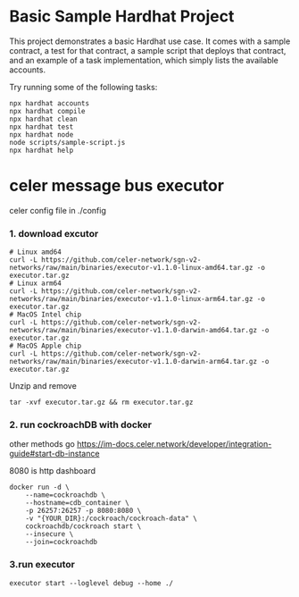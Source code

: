 # Basic Sample Hardhat Project

This project demonstrates a basic Hardhat use case. It comes with a sample contract, a test for that contract, a sample script that deploys that contract, and an example of a task implementation, which simply lists the available accounts.

Try running some of the following tasks:

```shell
npx hardhat accounts
npx hardhat compile
npx hardhat clean
npx hardhat test
npx hardhat node
node scripts/sample-script.js
npx hardhat help
```
# celer message bus executor
celer config file in ./config
### 1. download excutor
```shell
# Linux amd64
curl -L https://github.com/celer-network/sgn-v2-networks/raw/main/binaries/executor-v1.1.0-linux-amd64.tar.gz -o executor.tar.gz
# Linux arm64
curl -L https://github.com/celer-network/sgn-v2-networks/raw/main/binaries/executor-v1.1.0-linux-arm64.tar.gz -o executor.tar.gz
# MacOS Intel chip
curl -L https://github.com/celer-network/sgn-v2-networks/raw/main/binaries/executor-v1.1.0-darwin-amd64.tar.gz -o executor.tar.gz
# MacOS Apple chip
curl -L https://github.com/celer-network/sgn-v2-networks/raw/main/binaries/executor-v1.1.0-darwin-arm64.tar.gz -o executor.tar.gz
```
Unzip and remove
```
tar -xvf executor.tar.gz && rm executor.tar.gz
```
### 2. run cockroachDB with docker
other methods go https://im-docs.celer.network/developer/integration-guide#start-db-instance

8080 is http dashboard

```
docker run -d \
    --name=cockroachdb \
    --hostname=cdb_container \
    -p 26257:26257 -p 8080:8080 \
    -v "{YOUR_DIR}:/cockroach/cockroach-data" \
    cockroachdb/cockroach start \
    --insecure \
    --join=cockroachdb
```
### 3.run executor
```shell
executor start --loglevel debug --home ./
```